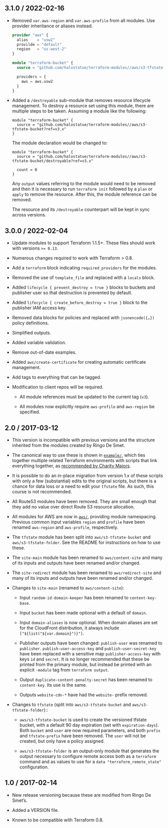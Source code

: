 ## 3.1.0 / 2022-02-16

- Removed `var.aws-region` and `var.aws-profile` from all modules. Use provider
  inheritance or aliases instead.

  ```terraform
  provider "aws" {
    alias    = "usw2"
    provilde = "default"
    region   = "us-west-2"
  }

  module "terraform-bucket" {
    source = "github.com/halostatue/terraform-modules//aws/s3-tfstate-bucket?ref=v3.x"

    providers = {
      aws = aws.usw2
    }
  }
  ```

- Added a `/destroyable` sub-module that removes resource lifecycle management.
  To destroy a resource set using this module, there are multiple steps to be
  taken. Assuming a module like the following:

  ```
  module "terraform-bucket" {
    source = "github.com/halostatue/terraform-modules//aws/s3-tfstate-bucket?ref=v3.x"
  }
  ```

  The module declaration would be changed to:

  ```
  module "terraform-bucket" {
    source = "github.com/halostatue/terraform-modules//aws/s3-tfstate-bucket/destroyable?ref=v3.x"

    count = 0
  }
  ```

  Any `output` values referring to the module would need to be removed and then
  it is necessary to run `terraform init` followed by a `plan` or `apply` to
  remove the resource. After this, the module reference can be removed.

  The resource and its `/destroyable` counterpart will be kept in sync across
  versions.

## 3.0.0 / 2022-02-04

- Update modules to support Terraform 1.1.5+. These files should work with
  versions `>= 0.13`.

- Numerous changes required to work with Terraform > 0.8.

- Add a `terraform` block indicating `required_providers` for the modules.

- Removed the use of `template_file` and replaced with a `locals` block.

- Added `lifecycle { prevent_destroy = true }` blocks to buckets and publisher
  user so that destruction is prevented by default.

- Added `lifecycle { create_before_destroy = true }` block to the publisher IAM
  access key.

- Removed data blocks for policies and replaced with `jsonencode({…})` policy
  definitions.

- Simplified outputs.

- Added variable validation.

- Remove out-of-date examples.

- Added `aws/create-certificate` for creating automatic certificate management.

- Add tags to everything that can be tagged.

- Modification to client repos will be required.

  - All module references must be updated to the current tag (`v3`).

  - All modules now explicitly require `aws-profile` and `aws-region` be
    specified.

## 2.0 / 2017-03-12

- This version is incompatible with previous versions and the structure
  inherited from the modules created by Ringo De Smet.

- The canonical way to use these is shown in [`example/`], which ties together
  multiple related Terraform environments with scripts that link everything
  together, as [recommended by Charity Majors].

- It is possible to do an in-place migration from version 1.x of these scripts
  with only a few (substantial) edits to the original scripts, but there is
  a chance for data loss or a need to edit your `tfstate` file. As such, this
  course is not recommended.

- All Route53 modules have been removed. They are small enough that they add no
  value over direct Route 53 resource allocation.

- All modules for AWS are now in [`aws/`], providing module namespacing.
  Previous common input variables `region` and `profile` have been renamed
  `aws-region` and `aws-profile`, respectively.

- The `tfstate` module has been split into `aws/s3-tfstate-bucket` and
  `aws/s3-tfstate-folder`. See the README for instructions on how to use these.

- The `site-main` module has been renamed to `aws/content-site` and many of its
  inputs and outputs have been renamed and/or changed.

- The `site-redirect` module has been renamed to `aws/redirect-site` and many of
  its inputs and outputs have been renamed and/or changed.

- Changes to `site-main` (renamed to `aws/content-site`):

  - Input `random-id-domain-keeper` has been renamed to `content-key-base`.

  - Input `bucket` has been made optional with a default of `domain`.

  - Input `domain-aliases` is now optional. When domain aliases are set for the
    CloudFront distribution, it always include `["${list("${var.domain}")}"]`.

  - Publisher outputs have been changed: `publish-user` was renamed to
    `publisher`. `publish-user-access-key` and `publish-user-secret-key` have
    been replaced with a sensitive map `publisher-access-key` with keys `id` and
    `secret`. It is no longer recommended that these be printed from the primary
    module, but instead be printed with an explicit `-module` tag from
    `terraform output`.

  - Output `duplicate-content-penalty-secret` has been renamed to `content-key`.
    Its use is the same.

  - Outputs `website-cdn-*` have had the `website-` prefix removed.

- Changes to `tfstate` (split into `aws/s3-tfstate-bucket` and
  `aws/s3-tfstate-folder`)::

  - `aws/s3-tfstate-bucket` is used to create the versioned tfstate bucket, with
    a default 90 day expiration (set with `expiration-days`). Both `bucket` and
    `user` are now required parameters, and both `prefix` and `tfstate-prefix`
    have been removed. The `user` will not be created, but only have a policy
    assigned.

  - `aws/s3-tfstate-folder` is an output-only module that generates the output
    necessary to configure remote access both as a `terraform` command and as
    values to use for a `data "terraform_remote_state"` configuration.

## 1.0 / 2017-02-14

- New release versioning because these are modified from Ringo De Smet’s.

- Added a VERSION file.

- Known to be compatible with Terraform 0.8.

[recommended by charity majors]: https://charity.wtf/2016/03/30/terraform-vpc-and-why-you-want-a-tfstate-file-per-env/
[`example/`]: https://github.com/halostatue/terraform-modules/tree/v2.0/example/
[`aws/`]: https://github.com/halostatue/terraform-modules/tree/v2.0/aws/
